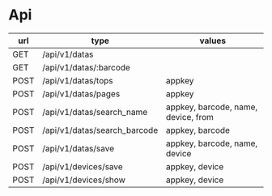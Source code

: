 # Api

| url | type | values |
| --- | ---  | ---    |
| GET | /api/v1/datas |  |
| GET | /api/v1/datas/:barcode |  |
| POST | /api/v1/datas/tops | appkey |
| POST | /api/v1/datas/pages | appkey |
| POST | /api/v1/datas/search_name | appkey, barcode, name, device, from |
| POST | /api/v1/datas/search_barcode | appkey, barcode |
| POST | /api/v1/datas/save | appkey, barcode, name, device |
| POST | /api/v1/devices/save | appkey, device |
| POST | /api/v1/devices/show | appkey, device |
